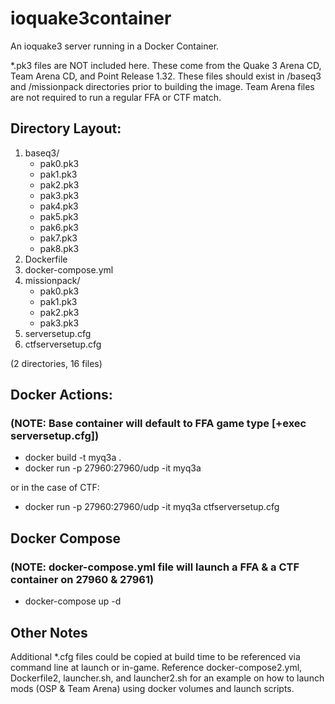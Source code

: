 # ioquake3container

An ioquake3 server running in a Docker Container.

*.pk3 files are NOT included here. These come from the Quake 3 Arena CD, Team Arena CD, and Point Release 1.32. These files should exist in /baseq3 and /missionpack directories prior to building the image. Team Arena files are not required to run a regular FFA or CTF match.

## Directory Layout:

1. baseq3/
    * pak0.pk3
    * pak1.pk3
    * pak2.pk3
    * pak3.pk3
    * pak4.pk3
    * pak5.pk3
    * pak6.pk3
    * pak7.pk3
    * pak8.pk3
2. Dockerfile
3. docker-compose.yml
4. missionpack/
    * pak0.pk3
    * pak1.pk3
    * pak2.pk3
    * pak3.pk3
5. serversetup.cfg
6. ctfserversetup.cfg

(2 directories, 16 files)

## Docker Actions:
### (NOTE: Base container will default to FFA game type [+exec serversetup.cfg])

* docker build -t myq3a .
* docker run -p 27960:27960/udp -it myq3a

or in the case of CTF:

* docker run -p 27960:27960/udp -it myq3a ctfserversetup.cfg

## Docker Compose
### (NOTE: docker-compose.yml file will launch a FFA & a CTF container on 27960 & 27961)
* docker-compose up -d

## Other Notes
Additional *.cfg files could be copied at build time to be referenced via command line at launch or in-game. Reference docker-compose2.yml, Dockerfile2, launcher.sh, and launcher2.sh for an example on how to launch mods (OSP & Team Arena) using docker volumes and launch scripts. 

